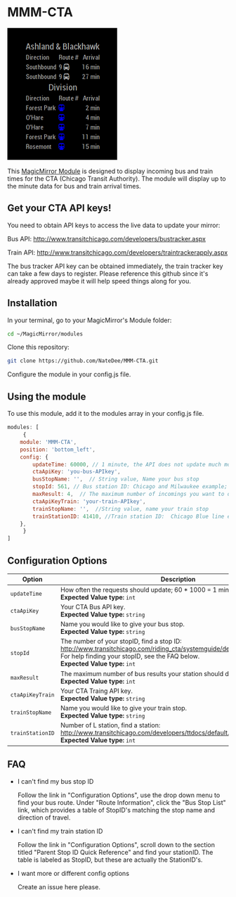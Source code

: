 # MMM-CTA

![Example of MMM-CTA](./screenshots/MMM-CTA.png)

This [MagicMirror Module][mm] is designed to display incoming bus and train times for the CTA (Chicago Transit Authority).  The module will display up to the minute data for bus and train arrival times.

## Get your CTA API keys!

You need to obtain API keys to access the live data to update your mirror:

Bus API:  http://www.transitchicago.com/developers/bustracker.aspx

Train API:  http://www.transitchicago.com/developers/traintrackerapply.aspx

The bus tracker API key can be obtained immediately, the train tracker key can take a few days to register.  Please reference this github since it's already approved maybe it will help speed things along for you.

## Installation

In your terminal, go to your MagicMirror's Module folder:

```bash
cd ~/MagicMirror/modules
```
Clone this repository:
```bash
git clone https://github.com/NateDee/MMM-CTA.git
```
Configure the module in your config.js file.


## Using the module

To use this module, add it to the modules array in your config.js file.

```js
modules: [
     {
	module: 'MMM-CTA',
	position: 'bottom_left',
	config: {
		updateTime: 60000, // 1 minute, the API does not update much more often so going below this is unnecessary
		ctaApiKey: 'you-bus-APIkey',
		busStopName: '',  // String value, Name your bus stop
		stopId: 561, // Bus station ID: Chicago and Milwaukee example; go to http://www.transitchicago.com/riding_cta/systemguide/default.aspx to find your stop ID
		maxResult: 4,  // The maximum number of incomings you want to display for bus stops
		ctaApiKeyTrain: 'your-train-APIkey',
		trainStopName: '',  //String value, name your train stop
		trainStationID: 41410, //Train station ID:  Chicago Blue line example; http://www.transitchicago.com/developers/ttdocs/default.aspx#_Toc296199909
	},
     }
]
```

## Configuration Options

Option|Description
------|-----------
`updateTime`|How often the requests should update; 60 * 1000 = 1 minute.<br/>**Expected Value type:** `int`
`ctaApiKey`|Your CTA Bus API key.<br/>**Expected Value type:** `string`
`busStopName`|Name you would like to give your bus stop.<br/>**Expected Value type:** `string`
`stopId`|The number of your stopID, find a stop ID:<br/>http://www.transitchicago.com/riding_cta/systemguide/default.aspx<br/>For help finding your stopID, see the FAQ below.<br/>**Expected Value type:** `int`
`maxResult`|The maximum number of bus results your station should display.<br/>**Expected Value type:** `int`
`ctaApiKeyTrain`|Your CTA Traing API key.<br/>**Expected Value type:** `string`
`trainStopName`|Name you would like to give your train stop.<br/>**Expected Value type:** `string`
`trainStationID`|Number of L station, find a station:<br/>http://www.transitchicago.com/developers/ttdocs/default.aspx#_Toc296199909<br/>**Expected Value type:** `int`

## FAQ
- I can't find my bus stop ID
	
	Follow the link in "Configuration Options", use the drop down menu to find your bus route.  Under "Route Information", click the "Bus Stop List" link, which provides a table of StopID's matching the stop name and direction of travel.
	
- I can't find my train station ID

	Follow the link in "Configuration Options", scroll down to the section titled "Parent Stop ID Quick Reference" and find your stationID.  The table is labeled as StopID, but these are actually the StationID's.
	
- I want more or different config options
	
	Create an issue here please.

[mm]: https://github.com/MichMich/MagicMirror
